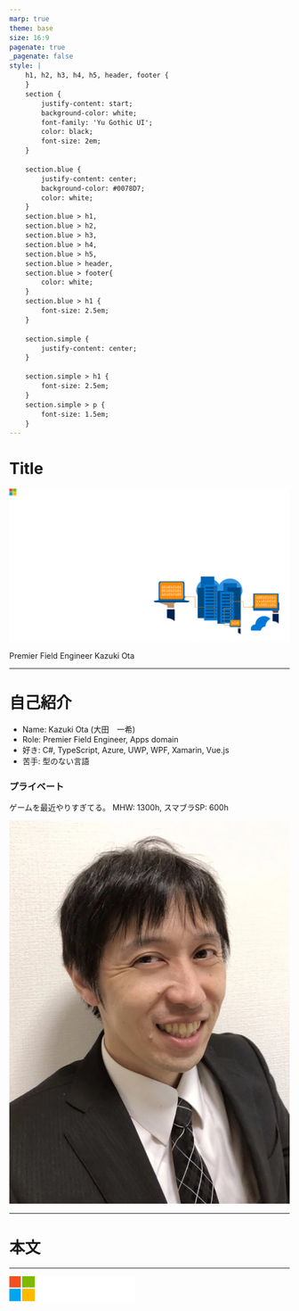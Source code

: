 ```yaml
---
marp: true
theme: base
size: 16:9
pagenate: true
_pagenate: false
style: |
    h1, h2, h3, h4, h5, header, footer {
    }
    section {
        justify-content: start;
        background-color: white;
        font-family: 'Yu Gothic UI';
        color: black;
        font-size: 2em;
    }

    section.blue {
        justify-content: center;
        background-color: #0078D7;
        color: white;
    }
    section.blue > h1, 
    section.blue > h2, 
    section.blue > h3, 
    section.blue > h4, 
    section.blue > h5, 
    section.blue > header, 
    section.blue > footer{
        color: white;
    }
    section.blue > h1 {
        font-size: 2.5em;
    }

    section.simple {
        justify-content: center;
    }

    section.simple > h1 {
        font-size: 2.5em;
    }
    section.simple > p {
        font-size: 1.5em;
    }
---
```


<!-- _class: blue -->
# Title
![bg 90%](images/bg.png)

Premier Field Engineer
Kazuki Ota

---

# 自己紹介
- Name: Kazuki Ota (大田　一希)
- Role: Premier Field Engineer, Apps domain
- 好き: C#, TypeScript, Azure, UWP, WPF, Xamarin, Vue.js
- 苦手: 型のない言語

### プライベート
ゲームを最近やりすぎてる。
MHW: 1300h, スマブラSP: 600h

![bg right:35%](images/profile6.jpg)

---

# 本文

---
![bg 20% vertical](images/logo.png)
<!-- 
class: blue
footer: © Copyright Micorsoft Corporation All rights reserved. 
-->
